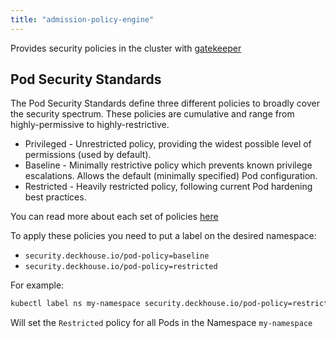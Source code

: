 ```yaml
---
title: "admission-policy-engine"
---
```


Provides security policies in the cluster with [gatekeeper](https://open-policy-agent.github.io/gatekeeper/website/docs/)

## Pod Security Standards

The Pod Security Standards define three different policies to broadly cover the security spectrum. These policies are cumulative and range from highly-permissive to highly-restrictive.

- Privileged - Unrestricted policy, providing the widest possible level of permissions (used by default).
- Baseline - Minimally restrictive policy which prevents known privilege escalations. Allows the default (minimally specified) Pod configuration.
- Restricted - Heavily restricted policy, following current Pod hardening best practices.

You can read more about each set of policies [here](https://kubernetes.io/docs/concepts/security/pod-security-standards/)

To apply these policies you need to put a label on the desired namespace:
- `security.deckhouse.io/pod-policy=baseline`
- `security.deckhouse.io/pod-policy=restricted`

For example:

```bash
kubectl label ns my-namespace security.deckhouse.io/pod-policy=restricted
```

Will set the `Restricted` policy for all Pods in the Namespace `my-namespace`
